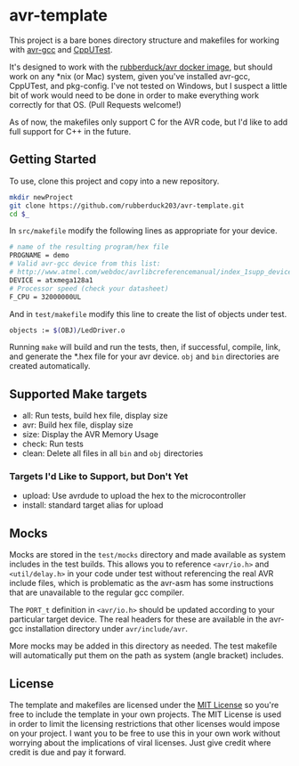 # avr-template

This project is a bare bones directory structure and makefiles for working with [avr-gcc][avr-gcc] and [CppUTest][cpputest]. 

It's designed to work with the [rubberduck/avr docker image][avr-docker], but should work on any *nix (or Mac) system, given you've installed avr-gcc, CppUTest, and pkg-config.
I've not tested on Windows, but I suspect a little bit of work would need to be done in order to make everything work correctly for that OS. (Pull Requests welcome!)

As of now, the makefiles only support C for the AVR code, but I'd like to add full support for C++ in the future. 

[avr-gcc]: http://www.atmel.com/webdoc/avrlibcreferencemanual/overview_1overview_gcc.html
[cpputest]: http://cpputest.github.io/
[avr-docker]: https://hub.docker.com/r/rubberduck/avr/

## Getting Started
To use, clone this project and copy into a new repository.

```bash
mkdir newProject
git clone https://github.com/rubberduck203/avr-template.git
cd $_
```

In `src/makefile` modify the following lines as appropriate for your device.

```bash
# name of the resulting program/hex file
PROGNAME = demo
# Valid avr-gcc device from this list: 
# http://www.atmel.com/webdoc/avrlibcreferencemanual/index_1supp_devices.html
DEVICE = atxmega128a1
# Processor speed (check your datasheet)
F_CPU = 32000000UL
```

And in `test/makefile` modify this line to create the list of objects under test.

```bash
objects := $(OBJ)/LedDriver.o
```

Running `make` will build and run the tests, then, if successful, compile, link, and generate the *.hex file for your avr device.
`obj` and `bin` directories are created automatically.

## Supported Make targets

- all: Run tests, build hex file, display size
- avr: Build hex file, display size
- size: Display the AVR Memory Usage
- check: Run tests
- clean: Delete all files in all `bin` and `obj` directories

### Targets I'd Like to Support, but Don't Yet

- upload: Use avrdude to upload the hex to the microcontroller
- install: standard target alias for upload

## Mocks

Mocks are stored in the `test/mocks` directory and made available as system includes in the test builds.
This allows you to reference `<avr/io.h>` and `<util/delay.h>` in your code under test without referencing the real AVR include files, which is problematic as the avr-asm has some instructions that are unavailable to the regular gcc compiler.

The `PORT_t` definition in `<avr/io.h>` should be updated according to your particular target device.
The real headers for these are available in the avr-gcc installation directory under `avr/include/avr`.

More mocks may be added in this directory as needed. The test makefile will automatically put them on the path as system (angle bracket) includes.

## License

The template and makefiles are licensed under the [MIT License](LICENSE) so you're free to include the template in your own projects. The MIT License is used in order to limit the licensing restrictions that other licenses would impose on your project. I want you to be free to use this in your own work without worrying about the implications of viral licenses. Just give credit where credit is due and pay it forward.